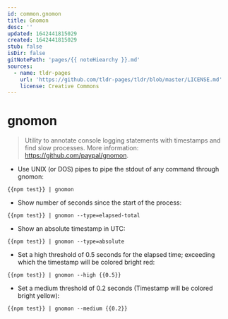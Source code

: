 ```yaml
---
id: common.gnomon
title: Gnomon
desc: ''
updated: 1642441815029
created: 1642441815029
stub: false
isDir: false
gitNotePath: 'pages/{{ noteHiearchy }}.md'
sources:
  - name: tldr-pages
    url: 'https://github.com/tldr-pages/tldr/blob/master/LICENSE.md'
    license: Creative Commons
---
```

# gnomon

> Utility to annotate console logging statements with timestamps and find slow processes.
> More information: <https://github.com/paypal/gnomon>.

- Use UNIX (or DOS) pipes to pipe the stdout of any command through gnomon:

`{{npm test}} | gnomon`

- Show number of seconds since the start of the process:

`{{npm test}} | gnomon --type=elapsed-total`

- Show an absolute timestamp in UTC:

`{{npm test}} | gnomon --type=absolute`

- Set a high threshold of 0.5 seconds for the elapsed time; exceeding which the timestamp will be colored bright red:

`{{npm test}} | gnomon --high {{0.5}}`

- Set a medium threshold of 0.2 seconds (Timestamp will be colored bright yellow):

`{{npm test}} | gnomon --medium {{0.2}}`

